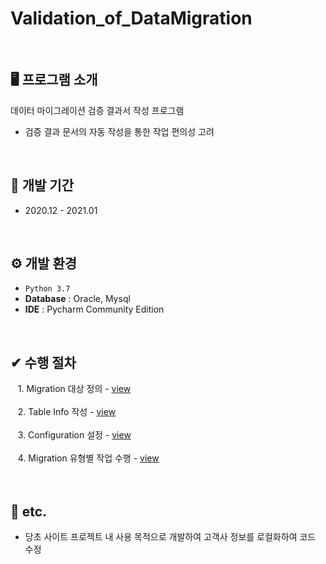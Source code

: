 # Validation_of_DataMigration 
<br>

## 🖥️ 프로그램 소개
데이터 마이그레이션 검증 결과서 작성 프로그램
 - 검증 결과 문서의 자동 작성을 통한 작업 편의성 고려
<br>

## 📅 개발 기간
* 2020.12 - 2021.01
<br>

## ⚙️ 개발 환경
- `Python 3.7`
- **Database** : Oracle, Mysql
- **IDE** : Pycharm Community Edition
<br>

## ✔ 수행 절차
&nbsp;&nbsp; 1. Migration 대상 정의 - <a href="https://github.com/naya106/Validation_of_DataMigration/wiki/%ED%94%84%EB%A1%9C%EA%B7%B8%EB%9E%A8-%EC%88%98%ED%96%89-%EC%A0%88%EC%B0%A8#-1-migration-%EB%8C%80%EC%83%81-%EC%A0%95%EC%9D%98">view</a><br><br>
&nbsp;&nbsp; 2. Table Info 작성 - <a href="">view</a><br><br>
&nbsp;&nbsp; 3. Configuration 설정 - <a href="">view</a><br><br>
&nbsp;&nbsp; 4. Migration 유형별 작업 수행 - <a href="">view</a><br><br>
<br>

## 🎸 etc.
- 당초 사이트 프로젝트 내 사용 목적으로 개발하여 고객사 정보를 로컬화하여 코드 수정
